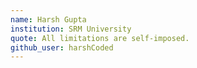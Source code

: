 ```yaml
---
name: Harsh Gupta
institution: SRM University
quote: All limitations are self-imposed.
github_user: harshCoded
---
```

